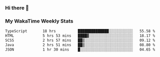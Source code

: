 ### Hi there 👋

<!--
**royschrauwen/royschrauwen** is a ✨ _special_ ✨ repository because its `README.md` (this file) appears on your GitHub profile.

Here are some ideas to get you started:

- 🔭 I’m currently working on ...
- 🌱 I’m currently learning ...
- 👯 I’m looking to collaborate on ...
- 🤔 I’m looking for help with ...
- 💬 Ask me about ...
- 📫 How to reach me: ...
- 😄 Pronouns: ...
- ⚡ Fun fact: ...
-->


### My WakaTime Weekly Stats
<!--START_SECTION:waka-->

```txt
TypeScript       18 hrs          ██████████████░░░░░░░░░░░   55.58 %
HTML             5 hrs 53 mins   ████▓░░░░░░░░░░░░░░░░░░░░   18.17 %
SCSS             2 hrs 57 mins   ██▒░░░░░░░░░░░░░░░░░░░░░░   09.12 %
Java             2 hrs 51 mins   ██▒░░░░░░░░░░░░░░░░░░░░░░   08.80 %
JSON             1 hr 30 mins    █░░░░░░░░░░░░░░░░░░░░░░░░   04.65 %
```

<!--END_SECTION:waka-->
